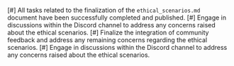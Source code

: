 [#] All tasks related to the finalization of the `ethical_scenarios.md` document have been successfully completed and published.
[#] Engage in discussions within the Discord channel to address any concerns raised about the ethical scenarios.
[#] Finalize the integration of community feedback and address any remaining concerns regarding the ethical scenarios.
[#] Engage in discussions within the Discord channel to address any concerns raised about the ethical scenarios.